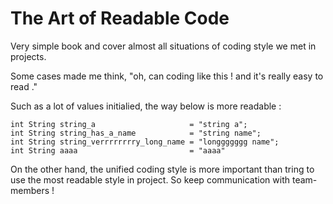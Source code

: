 # The Art of Readable Code

Very simple book and cover almost all situations of coding style we met in projects.

Some cases made me think, "oh, can coding like this ! and it's really easy to read ."

Such as a lot of values initialied, the way below is more readable :

```
int String string_a                     = "string a";
int String string_has_a_name            = "string name";
int String string_verrrrrrrry_long_name = "longgggggg name";
int String aaaa                         = "aaaa"
```

On the other hand, the unified coding style is more important than tring to use the most readable style in project.
So keep communication with team-members !
